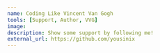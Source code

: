 ```yaml
---
name: Coding Like Vincent Van Gogh
tools: [Support, Author, VVG]
image:
description: Show some support by following me!
external_url: https://github.com/yousinix
---
```

